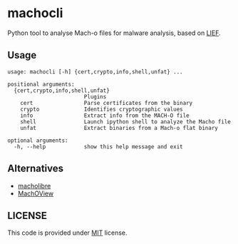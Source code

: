 # machocli

Python tool to analyse Mach-o files for malware analysis, based on [LIEF](https://lief.quarkslab.com/).

## Usage

```
usage: machocli [-h] {cert,crypto,info,shell,unfat} ...

positional arguments:
  {cert,crypto,info,shell,unfat}
                        Plugins
    cert                Parse certificates from the binary
    crypto              Identifies cryptographic values
    info                Extract info from the MACH-O file
    shell               Launch ipython shell to analyze the Macho file
    unfat               Extract binaries from a Mach-o flat binary

optional arguments:
  -h, --help            show this help message and exit
```

## Alternatives

* [macholibre](https://github.com/aaronst/macholibre)
* [MachOView](https://sourceforge.net/projects/machoview/)

## LICENSE

This code is provided under [MIT](LICENCE) license.
